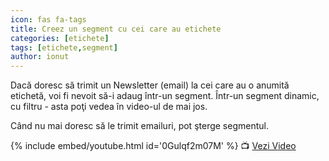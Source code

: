 ```yaml
---
icon: fas fa-tags
title: Creez un segment cu cei care au etichete
categories: [etichete]
tags: [etichete,segment]
author: ionut
---
```


Dacă doresc să trimit un Newsletter (email) la cei care au o anumită etichetă, voi fi nevoit să-i adaug într-un segment. Într-un segment dinamic, cu filtru - asta poţi vedea în video-ul de mai jos.

Când nu mai doresc să le trimit emailuri, pot şterge segmentul.

{% include embed/youtube.html id='0Gulqf2m07M' %}
📺 [Vezi Video](https://www.youtube.com/watch?v=0Gulqf2m07M)
